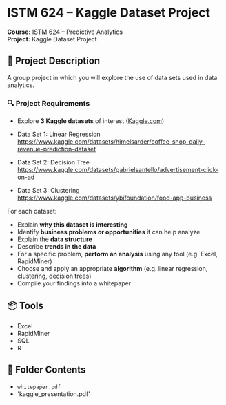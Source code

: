 # ISTM 624 – Kaggle Dataset Project

**Course:** ISTM 624 – Predictive Analytics  
**Project:** Kaggle Dataset Project

## 🧾 Project Description

A group project in which you will explore the use of data sets used in data analytics. 

### 🔍 Project Requirements

- Explore **3 Kaggle datasets** of interest ([Kaggle.com](https://www.kaggle.com/))

- Data Set 1: Linear Regression
https://www.kaggle.com/datasets/himelsarder/coffee-shop-daily-revenue-prediction-dataset
- Data Set 2: Decision Tree
https://www.kaggle.com/datasets/gabrielsantello/advertisement-click-on-ad
- Data Set 3: Clustering
https://www.kaggle.com/datasets/ybifoundation/food-app-business
  
For each dataset:
- Explain **why this dataset is interesting**
- Identify **business problems or opportunities** it can help analyze
- Explain the **data structure**
- Describe **trends in the data**
- For a specific problem, **perform an analysis** using any tool (e.g. Excel, RapidMiner)
- Choose and apply an appropriate **algorithm** (e.g. linear regression, clustering, decision trees)
- Compile your findings into a whitepaper

## 📦 Tools 

- Excel  
- RapidMiner   
- SQL
- R

## 📎 Folder Contents

- `whitepaper.pdf`
- 'kaggle_presentation.pdf'
